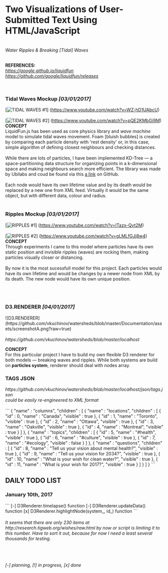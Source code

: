 <h1>Two Visualizations of User-Submitted Text Using HTML/JavaScript</h1><br>
<i>Water Ripples & Breaking [Tidal] Waves</i><br><br>

<b>REFERENCES:</b><br>
<i>https://google.github.io/liquidfun</i><br>
<i>https://github.com/google/liquidfun/releases</i><br>

<br>
<h3>Tidal Waves Mockup <i>[03/01/2017]</i></h3>

[![TIDAL WAVES #1](https://img.youtube.com/vi/WZ-hD1UAbcU/0.jpg)]
(https://www.youtube.com/watch?v=WZ-hD1UAbcU)
<br><br>
[![TIDAL WAVES #2](https://img.youtube.com/vi/pQE2KMbGi9M/0.jpg)]
(https://www.youtube.com/watch?v=pQE2KMbGi9M)
<br>
<b>CONCEPT</b><br>
LiquidFun.js has been used as core physics library and <i>wave machine</i> model to simulate tidal waves movement.
Foam [bluish bubbles] is created by comparing each particle density with 'rest density' or, in this case, simple
algorithm of defining closest neighbours and checking distances.
<br><br>
While there are lots of particles, I have been implemented KD-Tree — a space-partitioning data structure for organizing points 
in a k-dimensional space and making neighbours search more efficient. The library was made by Ubilabs and coud be found via this 
[a link](https://github.com/ubilabs/kd-tree-javascript) on GitHub.
<br><br>
Each node would have its own lifetime value and by its death would be replaced by a new one from XML feed. Virtually
it would be the same object, but with different data, colour and radius.
<br><br>

<h3>Ripples Mockup <i>[03/01/2017]</i></h3>

[![RIPPLES #1](https://img.youtube.com/vi/ITazx-Qvt2M/0.jpg)]
(https://www.youtube.com/watch?v=ITazx-Qvt2M)
<br>
<br>
[![RIPPLES #2](https://img.youtube.com/vi/gLMLfGJj8w4/0.jpg)]
(https://www.youtube.com/watch?v=gLMLfGJj8w4)
<br>
<b>CONCEPT</b><br>
Through experiments I came to this model where particles have its own static position and invisible ripples (waves) are 
rocking them, making particles visually closer or distancing.
<br><br>
By now it is the most sucessfull model for this project. Each particles would have its own lifetime and would be changes
by a newer node from XML by its death. The new node would have its own unique position.
<br><br>

<br>
<h3>D3.RENDERER <i>[04/01/2017]</i></h3>
![D3.RENDERER](https://github.com/vkuchinov/watersheds/blob/master/Documentation/assets/screenshotA.png?raw=true)
<br>
<br>
<i>https://github.com/vkuchinov/watersheds/blob/master/localhost</i><br>

<b>CONCEPT</b><br>
For this particular project I have to build my own flexible D3 renderer for both models — breaking waves and ripples.
While both systems are build on **particles system**, renderer should deal with nodes array.
<br>
<h3>TAGS JSON</h3>
<i>https://github.com/vkuchinov/watersheds/blob/master/localhost/json/tags.json</i>
<br><i>could be easily re-engineered to XML format</i><br>
<br>
```
{
    "name" : "columns", "children" : [
        { "name" : "locations", "children" : 
            [
                { "id" : 0, "name" : "Canada", "visible" : true },
                { "id" : 1, "name" : "Toronto", "visible" : true },
                { "id" : 2, "name" : "Ottawa", "visible" : true },
                { "id" : 3, "name" : "Oakville", "visible" : true },
                { "id" : 4, "name" : "Montreal", "visible" : true }
            ]
        },
       { "name" : "topics", "children" : 
            [
                { "id" : 5, "name" : "#health", "visible" : true },
                { "id" : 6, "name" : "#culture", "visible" : true },
                { "id" : 7, "name" : "#ecology", "visible" : false }
            ]
        },
        { "name" : "questions", "children" : 
            [
                { "id" : 8, "name" : "Tell us your vision about mental health?", "visible" : true },
                { "id" : 9, "name" : "Tell us your vision for 2034?", "visible" : true },
                { "id" : 10, "name" : "What is your wish for clean water?", "visible" : true },
                { "id" : 11, "name" : "What is your wish for 2017?", "visible" : true }
            ]
        }
    ]
}
```
<br>
<h2>DAILY TODO LIST</h2>
<h3>January 10th, 2017</h3>
```
[-] D3Renderer.timelapse() function
[-] D3Renderer.updateData() function
[x] D3Renderer.highlightNode(system_, id_) function
```
<h6><i>It seems that there are only 230 items at http://research.tigweb.org/wishes/raw.html by now
or script is limiting it to this number. Have to sort it out, because for now I need a least 
several thousands for testing.<i></h6>
<br><br>
[-] planning, [!] in progress, [x] done
